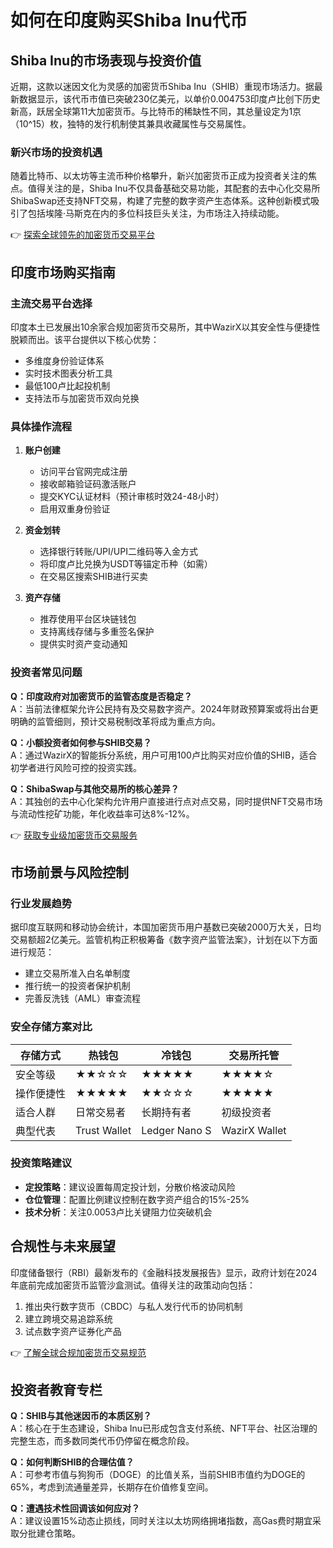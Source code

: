 # 如何在印度购买Shiba Inu代币

## Shiba Inu的市场表现与投资价值

近期，这款以迷因文化为灵感的加密货币Shiba Inu（SHIB）重现市场活力。据最新数据显示，该代币市值已突破230亿美元，以单价0.004753印度卢比创下历史新高，跃居全球第11大加密货币。与比特币的稀缺性不同，其总量设定为1京（10^15）枚，独特的发行机制使其兼具收藏属性与交易属性。

### 新兴市场的投资机遇
随着比特币、以太坊等主流币种价格攀升，新兴加密货币正成为投资者关注的焦点。值得关注的是，Shiba Inu不仅具备基础交易功能，其配套的去中心化交易所ShibaSwap还支持NFT交易，构建了完整的数字资产生态体系。这种创新模式吸引了包括埃隆·马斯克在内的多位科技巨头关注，为市场注入持续动能。

👉 [探索全球领先的加密货币交易平台](https://bit.ly/okx_welcome)

## 印度市场购买指南

### 主流交易平台选择
印度本土已发展出10余家合规加密货币交易所，其中WazirX以其安全性与便捷性脱颖而出。该平台提供以下核心优势：
- 多维度身份验证体系
- 实时技术图表分析工具
- 最低100卢比起投机制
- 支持法币与加密货币双向兑换

### 具体操作流程
1. **账户创建**
   - 访问平台官网完成注册
   - 接收邮箱验证码激活账户
   - 提交KYC认证材料（预计审核时效24-48小时）
   - 启用双重身份验证

2. **资金划转**
   - 选择银行转账/UPI/UPI二维码等入金方式
   - 将印度卢比兑换为USDT等锚定币种（如需）
   - 在交易区搜索SHIB进行买卖

3. **资产存储**
   - 推荐使用平台区块链钱包
   - 支持离线存储与多重签名保护
   - 提供实时资产变动通知

### 投资者常见问题
**Q：印度政府对加密货币的监管态度是否稳定？**  
A：当前法律框架允许公民持有及交易数字资产。2024年财政预算案或将出台更明确的监管细则，预计交易税制改革将成为重点方向。

**Q：小额投资者如何参与SHIB交易？**  
A：通过WazirX的智能拆分系统，用户可用100卢比购买对应价值的SHIB，适合初学者进行风险可控的投资实践。

**Q：ShibaSwap与其他交易所的核心差异？**  
A：其独创的去中心化架构允许用户直接进行点对点交易，同时提供NFT交易市场与流动性挖矿功能，年化收益率可达8%-12%。

👉 [获取专业级加密货币交易服务](https://bit.ly/okx_welcome)

## 市场前景与风险控制

### 行业发展趋势
据印度互联网和移动协会统计，本国加密货币用户基数已突破2000万大关，日均交易额超2亿美元。监管机构正积极筹备《数字资产监管法案》，计划在以下方面进行规范：
- 建立交易所准入白名单制度
- 推行统一的投资者保护机制
- 完善反洗钱（AML）审查流程

### 安全存储方案对比

| 存储方式       | 热钱包          | 冷钱包           | 交易所托管       |
|----------------|-----------------|------------------|------------------|
| 安全等级       | ★★☆☆☆          | ★★★★★           | ★★★★☆           |
| 操作便捷性     | ★★★★★          | ★★☆☆☆           | ★★★★★          |
| 适合人群       | 日常交易者      | 长期持有者       | 初级投资者       |
| 典型代表       | Trust Wallet   | Ledger Nano S    | WazirX Wallet    |

### 投资策略建议
- **定投策略**：建议设置每周定投计划，分散价格波动风险
- **仓位管理**：配置比例建议控制在数字资产组合的15%-25%
- **技术分析**：关注0.0053卢比关键阻力位突破机会

## 合规性与未来展望

印度储备银行（RBI）最新发布的《金融科技发展报告》显示，政府计划在2024年底前完成加密货币监管沙盒测试。值得关注的政策动向包括：
1. 推出央行数字货币（CBDC）与私人发行代币的协同机制
2. 建立跨境交易追踪系统
3. 试点数字资产证券化产品

👉 [了解全球合规加密货币交易规范](https://bit.ly/okx_welcome)

## 投资者教育专栏

**Q：SHIB与其他迷因币的本质区别？**  
A：核心在于生态建设，Shiba Inu已形成包含支付系统、NFT平台、社区治理的完整生态，而多数同类代币仍停留在概念阶段。

**Q：如何判断SHIB的合理估值？**  
A：可参考市值与狗狗币（DOGE）的比值关系，当前SHIB市值约为DOGE的65%，考虑到流通量差异，长期存在价值修复空间。

**Q：遭遇技术性回调该如何应对？**  
A：建议设置15%动态止损线，同时关注以太坊网络拥堵指数，高Gas费时期宜采取分批建仓策略。
